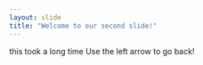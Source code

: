 ```yaml
---
layout: slide
title: "Welcome to our second slide!"
---
```

this took a long time
Use the left arrow to go back!





